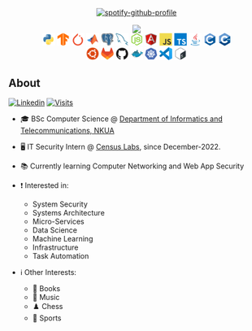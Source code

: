 
<div align="center">
  
  [![spotify-github-profile](https://spotify-github-profile.vercel.app/api/view?uid=21cb2qmmvbmfkomjmhkuh7uxy&cover_image=true&theme=novatorem)](/novatorem.svg)
</div>

<div align="center">
  <img height=150 align="center" src="https://github-readme-stats.vercel.app/api?username=VissaMoutafis&show_icons=true&hide=issues&count_private=true&theme=darcula" />
</div>


<div align="center">
  <img src="https://raw.githubusercontent.com/devicons/devicon/master/icons/python/python-original.svg" width="25px" height="25px"/>
  <img src="https://raw.githubusercontent.com/devicons/devicon/master/icons/tensorflow/tensorflow-original.svg" width="25px" height="25px"/>
  <img src="https://raw.githubusercontent.com/devicons/devicon/master/icons/pytorch/pytorch-original.svg" width="25px" height="25px"/>  
  <img src="https://raw.githubusercontent.com/devicons/devicon/master/icons/matlab/matlab-original.svg" width="25px" height="25px"/>  
  <img src="https://raw.githubusercontent.com/devicons/devicon/master/icons/postgresql/postgresql-original.svg" width="25px" height="25px"/>
  <img src="https://raw.githubusercontent.com/devicons/devicon/master/icons/mysql/mysql-original.svg" width="25px" height="25px"/>
  <img src="https://raw.githubusercontent.com/devicons/devicon/master/icons/nodejs/nodejs-original.svg" width="25px" height="25px"/>
  <img src="https://raw.githubusercontent.com/devicons/devicon/master/icons/angularjs/angularjs-original.svg" width="25px" height="25px"/>
  <img src="https://raw.githubusercontent.com/devicons/devicon/master/icons/javascript/javascript-original.svg" width="25px" height="25px"/>
  <img src="https://raw.githubusercontent.com/devicons/devicon/master/icons/typescript/typescript-original.svg" width="25px" height="25px"/>
  <img src="https://raw.githubusercontent.com/devicons/devicon/master/icons/java/java-original.svg" width="25px" height="25px"/>
  <img src="https://raw.githubusercontent.com/devicons/devicon/master/icons/c/c-original.svg" width="25px" height="25px"/>
  <img src="https://raw.githubusercontent.com/devicons/devicon/master/icons/cplusplus/cplusplus-original.svg" width="25px" height="25px"/>
</div>
<div align="center">
  <img src="https://raw.githubusercontent.com/devicons/devicon/master/icons/ubuntu/ubuntu-plain.svg" width="25px" height="25px"/>
  <img src="https://raw.githubusercontent.com/devicons/devicon/master/icons/gitlab/gitlab-original.svg" width="25px" height="25px"/>
  <img src="https://raw.githubusercontent.com/devicons/devicon/master/icons/github/github-original.svg" width="25px" height="25px"/>
  <img src="https://raw.githubusercontent.com/devicons/devicon/master/icons/docker/docker-original.svg" width="25px" height="25px"/>
  <img src="https://raw.githubusercontent.com/devicons/devicon/master/icons/kubernetes/kubernetes-plain.svg" width="25px" height="25px"/>
  <img src="https://raw.githubusercontent.com/devicons/devicon/master/icons/vscode/vscode-original.svg" width="25px" height="25px"/>
  <img src="https://raw.githubusercontent.com/devicons/devicon/master/icons/bash/bash-original.svg" width="25px" height="25px"/>


</div>




## About 

<div align="left">
  
[![Linkedin](https://img.shields.io/badge/linked-in-369?style=flat-square&logo=linkedin&logoColor=white&color=blue)](https://www.linkedin.com/in/vissarion-moutafis-843947192/) [![Visits](https://komarev.com/ghpvc/?username=VissaMoutafis&logo=GitHub&label=github%20visits&color=336699&logoColor=white&style=flat-square)](https://github.com/VissaMoutafis)

</div>
<div>

- 🎓 BSc Computer Science @ <a href="https://www.di.uoa.gr/en">Department of Informatics and Telecommunications, NKUA</a>

- 🖥️ IT Security Intern @ [Census Labs](https://census-labs.com/), since December-2022.

- 📚 Currently learning Computer Networking and Web App Security
  
- ❗ Interested in:
  - System Security
  - Systems Architecture
  - Micro-Services
  - Data Science 
  - Machine Learning
  - Infrastructure
  - Task Automation
  
- ℹ Other Interests: 
  - 📖 Books 
  - 🎵 Music  
  - ♟️ Chess 
  - 🎾 Sports 
</div>


